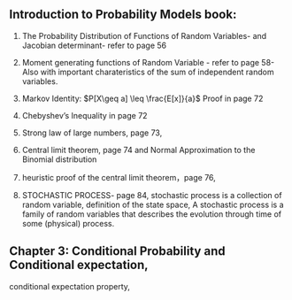 ## Introduction to Probability Models book:
1) The Probability Distribution of Functions of Random Variables- and Jacobian determinant- refer to page 56
2) Moment generating functions of Random Variable - refer to page 58- Also with important charateristics of the sum of independent random variables.

3) Markov Identity: $P[X\geq a] \leq \frac{E[x]}{a}$ Proof in page 72
4) Chebyshev’s Inequality in page 72
5) Strong law of large numbers, page 73,
6) Central limit theorem, page 74 and Normal Approximation to the Binomial distribution 
7) heuristic proof of the central limit theorem，page 76,
8) STOCHASTIC PROCESS- page 84, stochastic process is a collection of random variable, definition of the state space, 
A stochastic process is a family of random variables that describes the evolution through time of some (physical) process.


## Chapter 3: Conditional Probability and Conditional expectation,

conditional expectation property,
